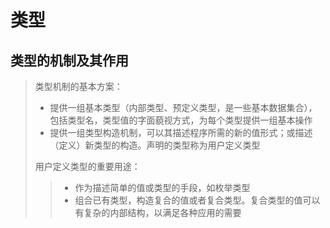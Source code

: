 # 类型





## 类型的机制及其作用

> 类型机制的基本方案：
>
> - 提供一组基本类型（内部类型、预定义类型，是一些基本数据集合），包括类型名，类型值的字面藐视方式，为每个类型提供一组基本操作
> - 提供一组类型构造机制，可以其描述程序所需的新的值形式；或描述（定义）新类型的构造。声明的类型称为用户定义类型
>
> 用户定义类型的重要用途：
>
> > - 作为描述简单的值或类型的手段，如枚举类型
> > - 组合已有类型，构造复合的值或者复合类型。复合类型的值可以有复杂的内部结构，以满足各种应用的需要

